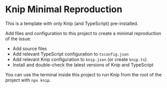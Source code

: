 # Knip Minimal Reproduction

This is a template with only Knip (and TypeScript) pre-installed.

Add files and configuration to this project to create a minimal reproduction of the issue:

- Add source files
- Add relevant TypeScript configuration to `tsconfig.json`
- Add relevant Knip configuration to `knip.json` (or create `knip.ts`)
- Install and double-check the latest versions of Knip and TypeScript

You can use the terminal inside this project to run Knip from the root of the project with `npx knip`.
